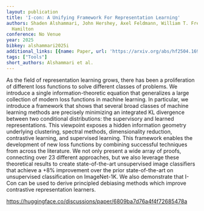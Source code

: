```yaml
---
layout: publication
title: 'I-con: A Unifying Framework For Representation Learning'
authors: Shaden Alshammari, John Hershey, Axel Feldmann, William T. Freeman, Mark
  Hamilton
conference: No Venue
year: 2025
bibkey: alshammari2025i
additional_links: [{name: Paper, url: 'https://arxiv.org/abs/hf2504.16929'}]
tags: ["Tools"]
short_authors: Alshammari et al.
---
```

As the field of representation learning grows, there has been a proliferation of different loss functions to solve different classes of problems. We introduce a single information-theoretic equation that generalizes a large collection of modern loss functions in machine learning. In particular, we introduce a framework that shows that several broad classes of machine learning methods are precisely minimizing an integrated KL divergence between two conditional distributions: the supervisory and learned representations. This viewpoint exposes a hidden information geometry underlying clustering, spectral methods, dimensionality reduction, contrastive learning, and supervised learning. This framework enables the development of new loss functions by combining successful techniques from across the literature. We not only present a wide array of proofs, connecting over 23 different approaches, but we also leverage these theoretical results to create state-of-the-art unsupervised image classifiers that achieve a +8% improvement over the prior state-of-the-art on unsupervised classification on ImageNet-1K. We also demonstrate that I-Con can be used to derive principled debiasing methods which improve contrastive representation learners.

https://huggingface.co/discussions/paper/6809ba7d76a4f4f72685478a